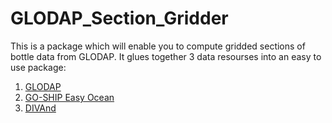 # GLODAP_Section_Gridder

This is a package which will enable you to compute gridded sections of bottle 
data from GLODAP. It glues together 3 data resourses into an easy to use package:

1. [GLODAP](https://www.glodap.info/)
2. [GO-SHIP Easy Ocean](https://github.com/kkats/GO-SHIP-Easy-Ocean)
3. [DIVAnd](https://github.com/gher-uliege/DIVAnd.jl)
